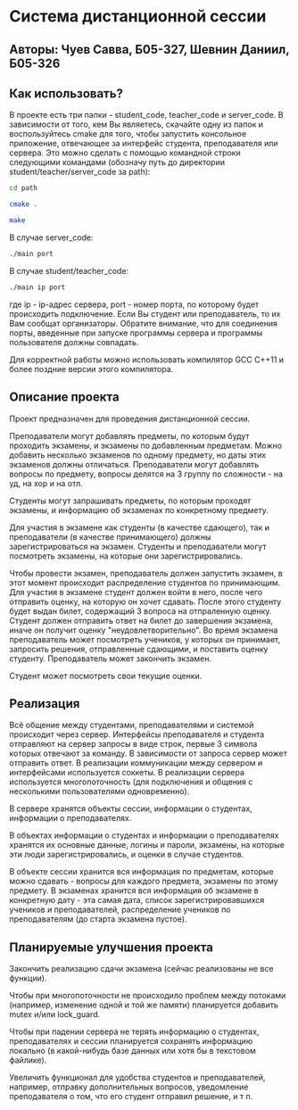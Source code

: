 # Система дистанционной сессии

## Авторы: Чуев Савва, Б05-327, Шевнин Даниил, Б05-326


## Как использовать?

В проекте есть три папки - student_code, teacher_code и server_code. В зависимости от того, кем Вы являетесь, скачайте одну из папок и воспользуйтесь cmake для того, чтобы запустить консольное приложение, отвечающее за интерфейс студента, преподавателя или сервера. Это можно сделать с помощью командной строки следующими командами (обозначу путь до директории student/teacher/server_code за path):

```bash
cd path

cmake .

make
```

В случае server_code:  
```bash
./main port
```

В случае student/teacher_code:  
```bash
./main ip port
```

где ip - ip-адрес сервера, port - номер порта, по которому будет происходить подключение. Если Вы студент или преподаватель, то их Вам сообщат организаторы. Обратите внимание, что для соединения порты, введенные при запуске программы сервера и программы пользователя должны совпадать.

Для корректной работы можно использовать компилятор GCC C++11 и более поздние версии этого компилятора.

## Описание проекта

Проект предназначен для проведения дистанционной сессии.

Преподаватели могут добавлять предметы, по которым будут проходить экзамены, и экзамены по добавленным предметам. Можно добавить несколько экзаменов по одному предмету, но даты этих экзаменов должны отличаться. Преподаватели могут добавлять вопросы по предмету, вопросы делятся на 3 группу по сложности - на уд, на хор и на отл.

Студенты могут запрашивать предметы, по которым проходят экзамены, и информацию об экзаменах по конкретному предмету.

Для участия в экзамене как студенты (в качестве сдающего), так и преподаватели (в качестве принимающего) должны зарегистрироваться на экзамен. Студенты и преподаватели могут посмотреть экзамены, на которые они зарегистрировались.

Чтобы провести экзамен, преподаватель должен запустить экзамен, в этот момент происходит распределение студентов по принимающим. Для участия в экзамене студент должен войти в него, после чего отправить оценку, на которую он хочет сдавать. После этого студенту будет выдан билет, содержащий 3 вопроса на отпраленную оценку. Студент должен отправить ответ на билет до завершения экзамена, иначе он получит оценку "неудовлетворительно". Во время экзамена преподаватель может посмотреть учеников, у которых он принимает, запросить решения, отправленные сдающими, и поставить оценку студенту. Преподаватель может закончить экзамен.

Студент может посмотреть свои текущие оценки.

## Реализация

Всё общение между студентами, преподавателями и системой происходит через сервер. Интерфейсы преподавателя и студента отправляют на сервер запросы в виде строк, первые 3 символа которых отвечают за команду. В зависимости от запроса сервер может отправить ответ. В реализации коммуникации между сервером и интерфейсами используется соккеты. В реализации сервера используется многопоточность (для подключения и общения с несколькими пользователями одновременно).

В сервере хранятся объекты сессии, информации о студентах, информации о преподавателях.

В объектах информации о студентах и информации о преподавателях хранятся их основные данные, логины и пароли, экзамены, на которые эти люди зарегистрировались, и оценки в случае студентов.

В объекте сессии хранится вся информация по предметам, которые можно сдавать - вопросы для каждого предмета, экзамены по этому предмету. В экзаменах хранится вся информация об экзамене в конкретную дату - эта самая дата, список зарегистрировавшихся учеников и преподавателей, распределение учеников по преподавателям (до старта экзамена пустое).

## Планируемые улучшения проекта

Закончить реализацию сдачи экзамена (сейчас реализованы не все функции).

Чтобы при многопоточности не происходило проблем между потоками (например, изменение одной и той же памяти) планируется добавить mutex и/или lock_guard.

Чтобы при падении сервера не терять информацию о студентах, преподавателях и сессии планируется сохранять информацию локально (в какой-нибудь базе данных или хотя бы в текстовом файлике).

Увеличить функционал для удобства студентов и преподавателей, например, отправку дополнительных вопросов, уведомление преподавателя о том, что его студент отправил решение, и т п.

